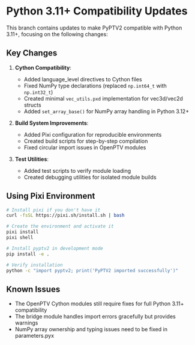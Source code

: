 # Python 3.11+ Compatibility Updates

This branch contains updates to make PyPTV2 compatible with Python 3.11+, focusing on the following changes:

## Key Changes
1. **Cython Compatibility**:
   - Added language_level directives to Cython files
   - Fixed NumPy type declarations (replaced `np.int64_t` with `np.int32_t`)
   - Created minimal `vec_utils.pxd` implementation for vec3d/vec2d structs
   - Added `set_array_base()` for NumPy array handling in Python 3.12+

2. **Build System Improvements**:
   - Added Pixi configuration for reproducible environments
   - Created build scripts for step-by-step compilation
   - Fixed circular import issues in OpenPTV modules

3. **Test Utilities**:
   - Added test scripts to verify module loading
   - Created debugging utilities for isolated module builds

## Using Pixi Environment
```bash
# Install pixi if you don't have it
curl -fsSL https://pixi.sh/install.sh | bash

# Create the environment and activate it
pixi install
pixi shell

# Install pyptv2 in development mode
pip install -e .

# Verify installation
python -c "import pyptv2; print('PyPTV2 imported successfully')"
```

## Known Issues
- The OpenPTV Cython modules still require fixes for full Python 3.11+ compatibility
- The bridge module handles import errors gracefully but provides warnings
- NumPy array ownership and typing issues need to be fixed in parameters.pyx
